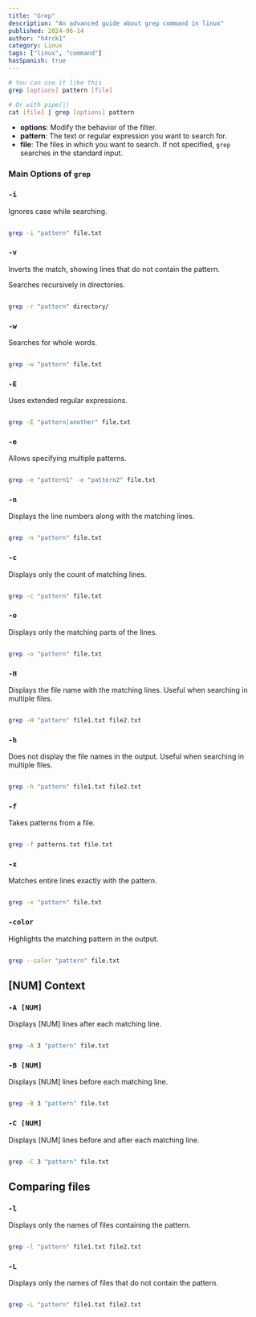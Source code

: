 ```yaml
---
title: "Grep"
description: "An advanced guide about grep command in linux"
published: 2024-06-14
author: "h4rck1"
category: Linux
tags: ["linux", "command"]
hasSpanish: true
---
```


```bash
# You can use it like this
grep [options] pattern [file]

# Or with pipe(|)
cat [file] | grep [options] pattern
```

- **options**: Modify the behavior of the filter.
- **pattern**: The text or regular expression you want to search for.
- **file**: The files in which you want to search. If not specified, `grep` searches in the standard input.

### Main Options of `grep`

### `-i`

Ignores case while searching.

```bash

grep -i "pattern" file.txt

```

### **`-v`**

Inverts the match, showing lines that do not contain the pattern.

Searches recursively in directories.

```bash

grep -r "pattern" directory/

```

### **`-w`**

Searches for whole words.

```bash

grep -w "pattern" file.txt

```

### **`-E`**

Uses extended regular expressions.

```bash

grep -E "pattern|another" file.txt

```

### **`-e`**

Allows specifying multiple patterns.

```bash

grep -e "pattern1" -e "pattern2" file.txt

```

### **`-n`**

Displays the line numbers along with the matching lines.

```bash

grep -n "pattern" file.txt

```

### **`-c`**

Displays only the count of matching lines.

```bash

grep -c "pattern" file.txt

```

### **`-o`**

Displays only the matching parts of the lines.

```bash

grep -o "pattern" file.txt

```

### **`-H`**

Displays the file name with the matching lines. Useful when searching in multiple files.

```bash

grep -H "pattern" file1.txt file2.txt

```

### **`-h`**

Does not display the file names in the output. Useful when searching in multiple files.

```bash

grep -h "pattern" file1.txt file2.txt

```

### **`-f`**

Takes patterns from a file.

```bash

grep -f patterns.txt file.txt

```

### **`-x`**

Matches entire lines exactly with the pattern.

```bash

grep -x "pattern" file.txt

```

### **`-color`**

Highlights the matching pattern in the output.

```bash

grep --color "pattern" file.txt

```

## [NUM] Context

### **`-A [NUM]`**

Displays [NUM] lines after each matching line.

```bash

grep -A 3 "pattern" file.txt

```

### **`-B [NUM]`**

Displays [NUM] lines before each matching line.

```bash

grep -B 3 "pattern" file.txt

```

### **`-C [NUM]`**

Displays [NUM] lines before and after each matching line.

```bash

grep -C 3 "pattern" file.txt

```

## Comparing files

### **`-l`**

Displays only the names of files containing the pattern.

```bash

grep -l "pattern" file1.txt file2.txt

```

### **`-L`**

Displays only the names of files that do not contain the pattern.

```bash

grep -L "pattern" file1.txt file2.txt

```
